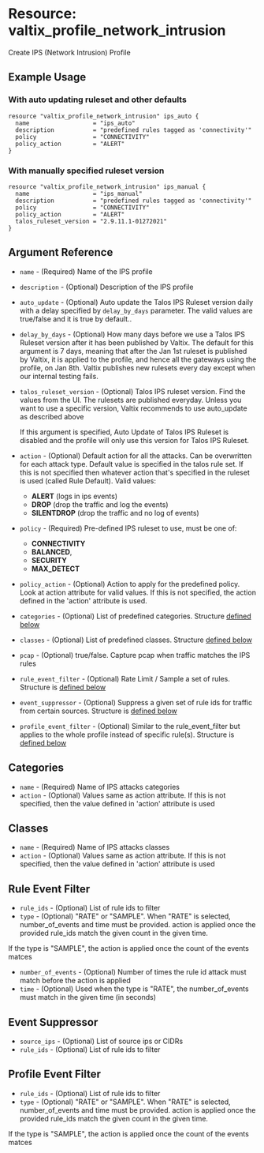 # Resource: valtix_profile_network_intrusion

Create IPS (Network Intrusion) Profile

## Example Usage

### With auto updating ruleset and other defaults

```hcl
resource "valtix_profile_network_intrusion" ips_auto {
  name                  = "ips_auto"
  description           = "predefined rules tagged as 'connectivity'"
  policy                = "CONNECTIVITY"
  policy_action         = "ALERT"
}
```

### With manually specified ruleset version

```hcl
resource "valtix_profile_network_intrusion" ips_manual {
  name                  = "ips_manual"
  description           = "predefined rules tagged as 'connectivity'"
  policy                = "CONNECTIVITY"
  policy_action         = "ALERT"
  talos_ruleset_version = "2.9.11.1-01272021"
}
```

## Argument Reference

* `name` - (Required) Name of the IPS profile
* `description` - (Optional) Description of the IPS profile
* `auto_update` - (Optional) Auto update the Talos IPS Ruleset version daily with a delay specified by `delay_by_days` parameter. The valid values are true/false and it is true by default..
* `delay_by_days` - (Optional) How many days before we use a Talos IPS Ruleset version after it has been published by Valtix. The default for this argument is 7 days, meaning that after the Jan 1st ruleset is published by Valtix, it is applied to the profile, and hence all the gateways using the profile, on Jan 8th. Valtix publishes new rulesets every day except when our internal testing fails.
* `talos_ruleset_version` - (Optional) Talos IPS ruleset version. Find the values from the UI. The rulesets are published everyday. Unless you want to use a specific version, Valtix recommends to use auto_update as described above

  If this argument is specified, Auto Update of Talos IPS Ruleset is disabled and the profile will only use this version for Talos IPS Ruleset.

* `action` - (Optional) Default action for all the attacks. Can be overwritten for each attack type. Default value is specified in the talos rule set. If this is not specified then whatever action that's specified in the ruleset is used (called Rule Default). Valid values:
    * **ALERT** (logs in ips events)
    * **DROP** (drop the traffic and log the events)
    * **SILENTDROP** (drop the traffic and no log of events)
* `policy` - (Required) Pre-defined IPS ruleset to use, must be one of:
    * **CONNECTIVITY**
    * **BALANCED**,
    * **SECURITY**
    * **MAX_DETECT**
* `policy_action` - (Optional) Action to apply for the predefined policy. Look at action attribute for valid values. If this is not specified, the action defined in the 'action' attribute is used.
* `categories` - (Optional) List of predefined categories. Structure [defined below](#categories)
* `classes` - (Optional) List of predefined classes. Structure [defined below](#classes)
* `pcap` - (Optional) true/false. Capture pcap when traffic matches the IPS rules
* `rule_event_filter` - (Optional) Rate Limit / Sample a set of rules. Structure is [defined below](#rule-event-filter)
* `event_suppressor` - (Optional) Suppress a given set of rule ids for traffic from certain sources. Structure is [defined below](#event-suppressor)
* `profile_event_filter` - (Optional) Similar to the rule_event_filter but applies to the whole profile instead of specific rule(s).  Structure is [defined below](#profile-event-filter)

## Categories
* `name` - (Required) Name of IPS attacks categories
* `action` - (Optional) Values same as action attribute. If this is not specified, then the value defined in 'action' attribute is used

## Classes

* `name` - (Required) Name of IPS attacks classes
* `action` - (Optional) Values same as action attribute. If this is not specified, then the value defined in 'action' attribute is used

## Rule Event Filter

* `rule_ids` - (Optional) List of rule ids to filter
* `type` - (Optional) "RATE" or "SAMPLE". When "RATE" is selected, number_of_events and time must be provided. action is applied once the provided rule_ids match the given count in the given time.

If the type is "SAMPLE", the action is applied once the count of the events matces

* `number_of_events` - (Optional) Number of times the rule id attack must match before the action is applied
* `time` - (Optional) Used when the type is "RATE", the number_of_events must match in the given time (in seconds)

## Event Suppressor

* `source_ips` - (Optional) List of source ips or CIDRs
* `rule_ids` - (Optional) List of rule ids to filter

## Profile Event Filter

* `rule_ids` - (Optional) List of rule ids to filter
* `type` - (Optional) "RATE" or "SAMPLE". When "RATE" is selected, number_of_events and time must be provided. action is applied once the provided rule_ids match the given count in the given time.

If the type is "SAMPLE", the action is applied once the count of the events matces
